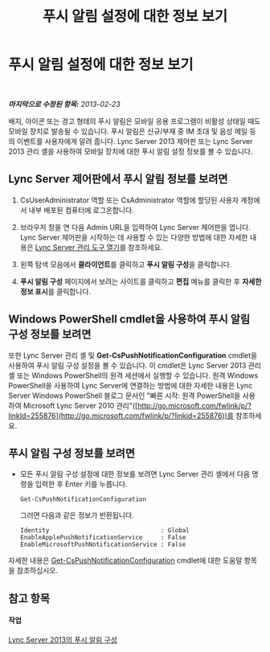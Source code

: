 ﻿---
title: 푸시 알림 설정에 대한 정보 보기
TOCTitle: 푸시 알림 설정에 대한 정보 보기
ms:assetid: be5c6b01-4294-4d17-9772-fed40201e8a5
ms:mtpsurl: https://technet.microsoft.com/ko-kr/library/JJ721868(v=OCS.15)
ms:contentKeyID: 49885954
ms.date: 08/24/2015
mtps_version: v=OCS.15
ms.translationtype: HT
---

# 푸시 알림 설정에 대한 정보 보기

 

_**마지막으로 수정된 항목:** 2013-02-23_

배지, 아이콘 또는 경고 형태의 푸시 알림은 모바일 응용 프로그램이 비활성 상태일 때도 모바일 장치로 발송될 수 있습니다. 푸시 알림은 신규/부재 중 IM 초대 및 음성 메일 등의 이벤트를 사용자에게 알려 줍니다. Lync Server 2013 제어판 또는 Lync Server 2013 관리 셸을 사용하여 모바일 장치에 대한 푸시 알림 설정 정보를 볼 수 있습니다.

## Lync Server 제어판에서 푸시 알림 정보를 보려면

1.  CsUserAdministrator 역할 또는 CsAdministrator 역할에 할당된 사용자 계정에서 내부 배포된 컴퓨터에 로그온합니다.

2.  브라우저 창을 연 다음 Admin URL을 입력하여 Lync Server 제어판을 엽니다. Lync Server 제어판을 시작하는 데 사용할 수 있는 다양한 방법에 대한 자세한 내용은 [Lync Server 관리 도구 열기](lync-server-2013-open-lync-server-administrative-tools.md)를 참조하세요.

3.  왼쪽 탐색 모음에서 **클라이언트**를 클릭하고 **푸시 알림 구성**을 클릭합니다.

4.  **푸시 알림 구성** 페이지에서 보려는 사이트를 클릭하고 **편집** 메뉴를 클릭한 후 **자세한 정보 표시**를 클릭합니다.

## Windows PowerShell cmdlet을 사용하여 푸시 알림 구성 정보를 보려면

또한 Lync Server 관리 셸 및 **Get-CsPushNotificationConfiguration** cmdlet을 사용하여 푸시 알림 구성 설정을 볼 수 있습니다. 이 cmdlet은 Lync Server 2013 관리 셸 또는 Windows PowerShell의 원격 세션에서 실행할 수 있습니다. 원격 Windows PowerShell을 사용하여 Lync Server에 연결하는 방법에 대한 자세한 내용은 Lync Server Windows PowerShell 블로그 문서인 "빠른 시작: 원격 PowerShell을 사용하여 Microsoft Lync Server 2010 관리"([http://go.microsoft.com/fwlink/p/?linkId=255876](http://go.microsoft.com/fwlink/p/?linkid=255876))를 참조하세요.

## 푸시 알림 구성 정보를 보려면

  - 모든 푸시 알림 구성 설정에 대한 정보를 보려면 Lync Server 관리 셸에서 다음 명령을 입력한 후 Enter 키를 누릅니다.
    
        Get-CsPushNotificationConfiguration
    
    그러면 다음과 같은 정보가 반환됩니다.
    
        Identity                               : Global
        EnableApplePushNotificationService     : False
        EnableMicrosoftPushNotificationService : False

자세한 내용은 [Get-CsPushNotificationConfiguration](https://docs.microsoft.com/en-us/powershell/module/skype/Get-CsPushNotificationConfiguration) cmdlet에 대한 도움말 항목을 참조하십시오.

## 참고 항목

#### 작업

[Lync Server 2013의 푸시 알림 구성](lync-server-2013-configuring-for-push-notifications.md)

